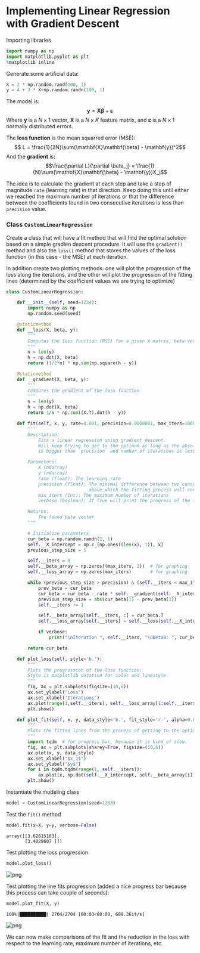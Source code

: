 
# Implementing Linear Regression with Gradient Descent

Importing libraries


```python
import numpy as np
import matplotlib.pyplot as plt
%matplotlib inline
```

Generate some artificial data:


```python
X = 2 * np.random.rand(100, 1)
y = 4 + 3 * X+np.random.randn(100, 1)
```

The model is: $$ \mathbf{y} = \mathbf{X}\mathbf{\beta} + \mathbf{\varepsilon}$$
Where $\mathbf{y}$ is a $N\times1$ vector, $\mathbf{X}$ is a $N\times K$ feature matrix, and $\mathbf{\varepsilon}$ is a $N\times 1$ normally distributed errors.

The **loss function** is the mean squarred error (MSE): $$ L = \frac{1}{2N}\sum(\mathbf{X}\mathbf{\beta} - \mathbf{y})^2$$
And the **gradient** is: $$\frac{\partial L}{\partial \beta_j} = \frac{1}{N}\sum(\mathbf{X}\mathbf{\beta} - \mathbf{y})X_j$$

The idea is to calculate the gradient at each step and take a step of magnitude `rate` (learning rate) in that direction. Keep doing this until either we reached the maximum number of iterations or that the difference between the coefficients found in two consecutive iterations is less than `precision` value.

### Class `CustomLinearRegression`

Create a class that will have a fit method that will find the optimal solution based on a simple gradien descent procedure. It will use the `gradient()` method and also the `loss()` method that stores the values of the loss function (in this case - the MSE) at each iteration. 

In addition create two plotting methods: one will plot the progression of the loss along the iterations, and the other will plot the progression of the fitting lines (determined by the coefficient values we are trying to optimize) 


```python
class CustomLinearRegression:

    def __init__(self, seed=1234):
        import numpy as np
        np.random.seed(seed)

    @staticmethod
    def __loss(X, beta, y):
        """
        Computes the loss function (MSE) for a given X matrix, beta vector and y vector
        """
        n = len(y)
        h = np.dot(X, beta)
        return (1/2*n) * np.sum(np.square(h - y))

    @staticmethod
    def __gradient(X, beta, y):
        """
        Computes the gradient of the loss function
        """
        n = len(y)
        h = np.dot(X, beta)
        return 1/n * np.sum((X.T).dot(h - y))

    def fit(self, x, y, rate=0.001, precision=0.0000001, max_iters=10000, verbose=False):
        """
        Description:
            Fits a linear regression using gradient descent.
            Will keep trying to get to the optimum as long as the absolute difference between two consecutive iterations
            is bigger than `precision` and number of iterations is less than `max_iters`

        Parameters:
            X (ndarray)
            y (ndarray)
            rate (float): The learning rate
            precision (float): The minimal difference between two consecutive beta values
                               above which the fitting process will continue
            max_iters (int): The maximum number of iterations
            verbose (boolean): If True will print the progress of the fitting to the console

        Returns:
            The found beta vector
        """

        # Initialize parameters
        cur_beta = np.random.randn(2, 1)
        self.__X_intercept = np.c_[np.ones((len(x), 1)), x]
        previous_step_size = 1

        self.__iters = 0
        self.__beta_array = np.zeros((max_iters, 2))  # for graphing
        self.__loss_array = np.zeros(max_iters)       # for graphing

        while (previous_step_size > precision) & (self.__iters < max_iters):
            prev_beta = cur_beta
            cur_beta = cur_beta - rate * self.__gradient(self.__X_intercept, cur_beta, y)
            previous_step_size = abs(cur_beta[1] - prev_beta[1])
            self.__iters += 1

            self.__beta_array[self.__iters, :] = cur_beta.T
            self.__loss_array[self.__iters] = self.__loss(self.__X_intercept, cur_beta, y)

            if verbose:
                print("\nIteration ", self.__iters, "\nBeta0: ", cur_beta[0][0], " Beta1: ", cur_beta[1][0])

        return cur_beta

    def plot_loss(self, style='b.'):
        """
        Plots the progression of the loss function.
        Style is matplotlib notation for color and linestyle.
        """
        fig, ax = plt.subplots(figsize=(10,6))
        ax.set_ylabel('Loss')
        ax.set_xlabel('Iterations')
        ax.plot(range(1,self.__iters), self.__loss_array[1:self.__iters], style)
        plt.show()

    def plot_fit(self, x, y, data_style='b.', fit_style='r-', alpha=0.08):
        """
        Plots the fitted lines from the process of getting to the optimum
        """
        import tqdm  # for progress bar, because it is kind of slow.
        fig, ax = plt.subplots(sharey=True, figsize=(10,6))
        ax.plot(x, y, data_style)
        ax.set_xlabel("$x_1$")
        ax.set_ylabel("$y$")
        for i in tqdm.tqdm(range(1, self.__iters)):
            ax.plot(x, np.dot(self.__X_intercept, self.__beta_array[i]), fit_style, alpha=alpha)
        plt.show()
```

Instantiate the modeling class


```python
model = CustomLinearRegression(seed=1203)
```

Test the `fit()` method


```python
model.fit(x=X, y=y, verbose=False)
```




    array([[3.62615163],
           [3.4029607 ]])



Test plotting the loss progression


```python
model.plot_loss()
```


![png](output_15_0.png)


Test plotting the line fits progression (added a nice progress bar because this process can take couple of seconds):


```python
model.plot_fit(X, y)
```

    100%|██████████| 2704/2704 [00:03<00:00, 689.36it/s]



![png](output_17_1.png)


We can now make comparisons of the fit and the reduction in the loss with respect to the learning rate, maximum number of iterations, etc.
